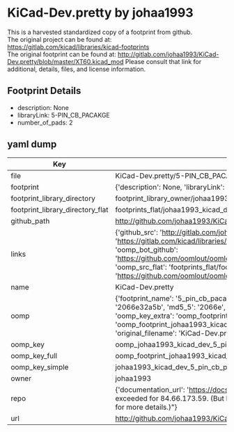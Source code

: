 # KiCad-Dev.pretty by johaa1993  
This is a harvested standardized copy of a footprint from github.  
The original project can be found at:  
https://gitlab.com/kicad/libraries/kicad-footprints  
The original footprint can be found at:
http://gitlab.com/johaa1993/KiCad-Dev.pretty/blob/master/XT60.kicad_mod
Please consult that link for additional, details, files, and license information.  
## Footprint Details
* description: None  
* libraryLink: 5-PIN_CB_PACAKGE  
* number_of_pads: 2  
## yaml dump  
| Key | Value |  
| --- | --- |  
| file | KiCad-Dev.pretty/5-PIN_CB_PACAKGE.kicad_mod |  
| footprint | {'description': None, 'libraryLink': '5-PIN_CB_PACAKGE', 'number_of_pads': 2} |  
| footprint_library_directory | footprint_library_owner/johaa1993_KiCad-Dev.pretty |  
| footprint_library_directory_flat | footprints_flat/johaa1993_kicad_dev_5_pin_cb_pacakge/working |  
| github_path | http://github.com/johaa1993/KiCad-Dev.pretty/blob/master/5-PIN_CB_PACAKGE.kicad_mod |  
| links | {'github_src': 'http://gitlab.com/johaa1993/KiCad-Dev.pretty/blob/master/XT60.kicad_mod', 'github_src_repo': 'https://gitlab.com/kicad/libraries/kicad-footprints', 'oomp_bot': 'footprints/johaa1993_kicad_dev_5_pin_cb_pacakge/working', 'oomp_bot_github': 'https://github.com/oomlout/oomlout_oomp_footprint_bot/tree/main/footprints/johaa1993_kicad_dev_5_pin_cb_pacakge/working', 'oomp_src_flat': 'footprints_flat/footprints_flat/johaa1993_kicad_dev_5_pin_cb_pacakge/working', 'oomp_src_flat_github': 'https://github.com/oomlout/oomlout_oomp_footprint_src/tree/main/footprints_flat/johaa1993_kicad_dev_5_pin_cb_pacakge/working'} |  
| name | KiCad-Dev.pretty |  
| oomp | {'footprint_name': '5_pin_cb_pacakge', 'library_name': 'kicad_dev', 'md5': '2066e32a5b91ddc1fcf8eb582559f8a4', 'md5_10': '2066e32a5b', 'md5_5': '2066e', 'md5_6': '2066e3', 'oomp_key': 'oomp_johaa1993_kicad_dev_5_pin_cb_pacakge', 'oomp_key_extra': 'oomp_footprint_johaa1993_kicad_dev_5_pin_cb_pacakge', 'oomp_key_full': 'oomp_footprint_johaa1993_kicad_dev_5_pin_cb_pacakge_2066e3', 'oomp_key_simple': 'johaa1993_kicad_dev_5_pin_cb_pacakge', 'original_filename': 'KiCad-Dev.pretty/5-PIN_CB_PACAKGE.kicad_mod', 'owner_name': 'johaa1993'} |  
| oomp_key | oomp_johaa1993_kicad_dev_5_pin_cb_pacakge |  
| oomp_key_full | oomp_footprint_johaa1993_kicad_dev_5_pin_cb_pacakge |  
| oomp_key_simple | johaa1993_kicad_dev_5_pin_cb_pacakge |  
| owner | johaa1993 |  
| repo | {'documentation_url': 'https://docs.github.com/rest/overview/resources-in-the-rest-api#rate-limiting', 'message': "API rate limit exceeded for 84.66.173.59. (But here's the good news: Authenticated requests get a higher rate limit. Check out the documentation for more details.)"} |  
| url | http://github.com/johaa1993/KiCad-Dev.pretty |  

